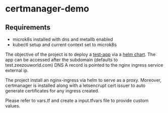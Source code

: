 # certmanager-demo

## Requirements
- microk8s installed with dns and metallb enabled
- kubectl setup and current context set to microk8s

The objective of the project is to deploy a [test-app](https://github.com/ahsang/golang-cicd) via a [helm chart](https://github.com/ahsang/certmanager-demo/tree/master/app-chart). The app can be accessed after the subdomain (defaults to test.zeezouworld.com) DNS A record is pointed to the nginx ingress service external ip.

The project install an nginx-ingress via helm to serve as a proxy.
Moreover, certmanager is installed along with a letsencrupt cert issuer to auto generate certificates for any ingress created.

Please refer to vars.tf and create a input.tfvars file to provide custom values.

